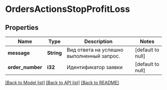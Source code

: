 # OrdersActionsStopProfitLoss

## Properties
Name | Type | Description | Notes
------------ | ------------- | ------------- | -------------
**message** | **String** | Вид ответа на успешно выполненный запрос. | [default to null]
**order_number** | **i32** | Идентификатор заявки | [default to null]

[[Back to Model list]](../README.md#documentation-for-models) [[Back to API list]](../README.md#documentation-for-api-endpoints) [[Back to README]](../README.md)


